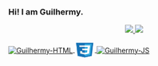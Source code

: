 ### Hi! I am Guilhermy.

<div align="center">
  <a href="https://github.com/guilhermyRS">
  <img height="150em" src="https://github-readme-stats.vercel.app/api?username=guilhermyRS&show_icons=true&theme=dracula&include_all_commits=true&count_private=true"/>
  <img height="150em" src="https://github-readme-stats.vercel.app/api/top-langs/?username=guilhermyRS&layout=compact&langs_count=7&theme=dracula"/>
</div>

<div style="display: inline_block"><br>
  <img align="center" alt="Guilhermy-HTML" height="30" width="40" src="https://cdn.jsdelivr.net/gh/devicons/devicon/icons/html5/html5-original.svg">
  <img align="center" alt="Guilhermy-CSS" height="30" width="40" src="https://raw.githubusercontent.com/devicons/devicon/master/icons/css3/css3-original.svg">
  <img align="center" alt="Guilhermy-JS" height="30" width="40" src="https://cdn.jsdelivr.net/gh/devicons/devicon/icons/javascript/javascript-original.svg">
</div>
